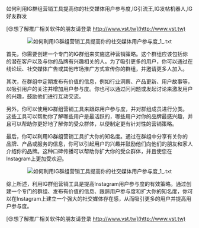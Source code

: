 如何利用IG群组营销工具提高你的社交媒体用户参与度,IG引流王,IG发帖机器人,IG好友群发

[😍想了解推广相关软件的朋友请登录 http://www.vst.tw](http://www.vst.tw)

 <center><img src="https://vst.tw/MP4/tuiguang/png/6.png" alt="如何利用IG群组营销工具提高你的社交媒体用户参与度_1_.txt"></center>

首先，你需要创建一个专门的IG群组来实施这种营销策略。这个群组应该包括你的潜在客户以及与你的品牌有兴趣相关的人。为了吸引更多的用户，你可以通过在线论坛、社交媒体广告或其他市场推广方式宣传你的群组，并邀请更多人加入。

其次，在群组中定期发布有价值的信息，例如行业洞察、产品更新、用户故事等，以吸引用户的关注并增加用户参与度。你也可以通过问问题或发起讨论来激发用户的兴趣，鼓励他们进行互动交流。

另外，你可以使用IG群组营销工具来跟踪用户参与度，并对群组成员进行分类。这些工具可以帮助你了解哪些用户是最活跃的，哪些用户对你的品牌最感兴趣，并且可以帮助你更好地了解你的受众群体，以便制定更有针对性的营销策略。

最后，你可以利用IG群组营销工具扩大你的知名度。通过在群组中分享有关你的品牌、产品或服务的信息，你可以引起用户的兴趣并鼓励他们向他们的朋友和家人介绍你的品牌。这种口碑传播可以帮助你扩大你的受众群体，并且使您在Instagram上更加受欢迎。

 <center><img src="https://vst.tw/MP4/tuiguang/png/3.png" alt="如何利用IG群组营销工具提高你的社交媒体用户参与度_1_.txt"></center>

综上所述，利用IG群组营销工具是提高Instagram用户参与度的有效策略。通过创建一个专门的群组、发布有价值的信息、跟踪用户参与度和扩大你的知名度，你可以在Instagram上建立一个强大的社交媒体存在感，从而吸引更多的用户并提高用户参与度。

[😍想了解推广相关软件的朋友请登录 http://www.vst.tw](http://www.vst.tw)



